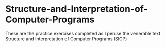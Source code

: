 # Structure-and-Interpretation-of-Computer-Programs
These are the practice exercises completed as I peruse the venerable text Structure and Interpretation of Computer Programs (SICP)
